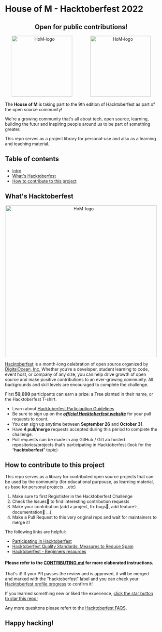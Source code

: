 # House of M - Hacktoberfest 2022
<h2 align="center">Open for public contributions!</h2>
<p align="center">
  <img src="https://www.pixenli.com/image/m9vXn--n" alt="HoM-logo" width="200">
  &#160;&#160;&#160;&#160;&#160;&#160;&#160;&#160;&#160;&#160;&#160;&#160;&#160;
  <img src="https://www.pixenli.com/image/Dx2ziNs4" alt="HoM-logo" width="200">
</p>

The **House of M** is taking part to the 9th edition of Hacktoberfest as part of the open source community!

We're a growing community that's all about tech, open source, learning, building the futur and inspiring people around us to be part of something greater.

This repo serves as a project library for personal-use and also as a learning and teaching material. 

## Table of contents
- [Intro](#House-of-M---Hacktoberfest-2022)
- [What's Hacktoberfest](#What-'-s-Hacktoberfest)
- [How to contribute to this project](#How-to-contribute-to-this-project)

## What's Hacktoberfest
<p align="center">
  <img src="https://www.pixenli.com/image/k-60HTkr" alt="HoM-logo" width="500">
</p>

[Hacktoberfest](https://hacktoberfest.com/) is a month-long celebration of open source organized by [DigitalOcean, Inc.](https://digitalocean.com) Whether you’re a developer, student learning to code, event host, or company of any size, you can help drive growth of open source and make positive contributions to an ever-growing community. All backgrounds and skill levels are encouraged to complete the challenge.

First **50,000** participants can earn a prize: a Tree planted in their name, or the Hacktoberfest T-shirt.
- Learn about [Hacktoberfest Particiaption Guidelines](https://hacktoberfest.com/participation)
- Be sure to sign up on the ***[official Hacktoberfest website](https://hacktoberfest.com/auth/)*** for your pull requests to count.
- You can sign up anytime between **September 26** and **October 31**.
- Have **4 pull/merge** requests accepted during this period to complete the challenge.
- Pull requests can be made in any GitHub / GitLab hosted repositories/projects that’s participating in Hacktoberfest (look for the “**hacktoberfest**” topic)

## How to contribute to this project
This repo serves as a library for contributed open source projects that can be used by the community (for educational purpouse, as learning material, as base for personal projects ...etc)

1. Make sure to first Registister in the Hacktoberfest Challenge
2. Check the Issues📌 to find interesting contribution requests
3. Make your contribution (add a project, fix bugs🐛, add feature✨, documentation📝 ...). 
4. Make a Pull Request to this very original repo and wait for maintainers to merge it!

The following links are helpful:
- [Participating in Hacktoberfest](https://hacktoberfest.com/)
- [Hacktoberfest Quality Standards: Measures to Reduce Spam](https://hacktoberfest.com/participation/#spam)
- [Hacktoberfest - Beginners resources](https://hacktoberfest.com/participation/#beginner-resources)

#### Please refer to the [CONTRIBUTING.md](./CONTRIBUTING.md) for more elaborated instructions.

That's it! If your PR passes the review and is approved, it will be merged and marked with the "hacktoberfest" label and you can check your [Hacktoberfest profile progress](https://hacktoberfest.com/profile/) to confirm it!

If you learned something new or liked the experience, [click the star button to star this repo!](https://github.com/IndigoWizard/HacktoberFest_2022/stargazers)

Any more quesitons please refert to the [Hacktoberfest FAQS](https://hacktoberfest.com/participation/#faqs).

## Happy hacking!
